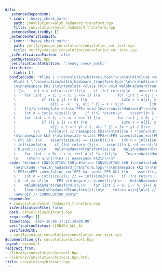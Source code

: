 ```yaml
---
data:
  _extendedDependsOn:
  - icon: ':heavy_check_mark:'
    path: convolution/walsh_hadamard_transform.hpp
    title: convolution/walsh_hadamard_transform.hpp
  _extendedRequiredBy: []
  _extendedVerifiedWith:
  - icon: ':heavy_check_mark:'
    path: verify/yosupo_convolution/convolution_xor.test.cpp
    title: verify/yosupo_convolution/convolution_xor.test.cpp
  _isVerificationFailed: false
  _pathExtension: hpp
  _verificationStatusIcon: ':heavy_check_mark:'
  attributes:
    links: []
  bundledCode: "#line 1 \"convolution/bitxor1.hpp\"\n\n\n\n#include <cassert>\n\n\
    #line 1 \"convolution/walsh_hadamard_transform.hpp\"\n\n\n\n#line 5 \"convolution/walsh_hadamard_transform.hpp\"\
    \n\nnamespace kk2 {\n\ntemplate <class FPS> void WalshHadamardTransform(FPS &a)\
    \ {\n    int n = int(a.size());\n    if (!n) return;\n    assert((n & -n) == n);\n\
    \    for (int i = 1; i < n; i <<= 1) {\n        for (int j = 0; j < n; j++) {\n\
    \            if ((i & j) != 0) {\n                auto x = a[j], y = a[i ^ j];\n\
    \                a[j] = -x + y, a[i ^ j] = x + y;\n            }\n        }\n\
    \    }\n}\n\ntemplate <class FPS> void InverseWalshHadamardTransform(FPS &a) {\n\
    \    int n = int(a.size());\n    if (!n) return;\n    assert((n & -n) == n);\n\
    \    for (int i = 1; i < n; i <<= 1) {\n        for (int j = 0; j < n; j++) {\n\
    \            if ((i & j) != 0) {\n                auto x = a[j], y = a[i ^ j];\n\
    \                a[j] = (-x + y) / 2, a[i ^ j] = (x + y) / 2;\n            }\n\
    \        }\n    }\n}\n\n} // namespace kk2\n\n\n#line 7 \"convolution/bitxor1.hpp\"\
    \n\nnamespace kk2 {\n\ntemplate <class FPS>\nFPS convolution_xor(FPS &a, const\
    \ FPS &b) {\n    assert(size(a) == size(b));\n    int n = int(size(a)); // ==\
    \ int(size(b)\n    if (!n) return {};\n    assert((n & -n) == n);\n    FPS c(b.begin(),\
    \ b.end());\n\n    WalshHadamardTransform(a);\n    WalshHadamardTransform(c);\n\
    \    for (int i = 0; i < n; i++) a[i] *= c[i];\n    InverseWalshHadamardTransform(a);\n\
    \n    return a;\n}\n\n} // namespace kk2\n\n\n"
  code: "#ifndef CONVOLUTION_XOR\n#define CONVOLUTION_XOR 1\n\n#include <cassert>\n\
    \n#include \"walsh_hadamard_transform.hpp\"\n\nnamespace kk2 {\n\ntemplate <class\
    \ FPS>\nFPS convolution_xor(FPS &a, const FPS &b) {\n    assert(size(a) == size(b));\n\
    \    int n = int(size(a)); // == int(size(b)\n    if (!n) return {};\n    assert((n\
    \ & -n) == n);\n    FPS c(b.begin(), b.end());\n\n    WalshHadamardTransform(a);\n\
    \    WalshHadamardTransform(c);\n    for (int i = 0; i < n; i++) a[i] *= c[i];\n\
    \    InverseWalshHadamardTransform(a);\n\n    return a;\n}\n\n} // namespace kk2\n\
    \n#endif // CONVOLUTION_XOR\n"
  dependsOn:
  - convolution/walsh_hadamard_transform.hpp
  isVerificationFile: false
  path: convolution/bitxor1.hpp
  requiredBy: []
  timestamp: '2024-10-06 17:17:10+09:00'
  verificationStatus: LIBRARY_ALL_AC
  verifiedWith:
  - verify/yosupo_convolution/convolution_xor.test.cpp
documentation_of: convolution/bitxor1.hpp
layout: document
redirect_from:
- /library/convolution/bitxor1.hpp
- /library/convolution/bitxor1.hpp.html
title: convolution/bitxor1.hpp
---
```


